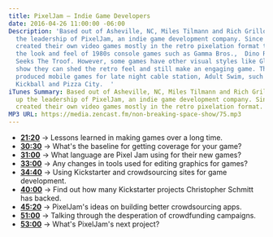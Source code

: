 ```yaml
---
title: PixelJam — Indie Game Developers
date: 2016-04-26 11:00:00 -06:00
Description: 'Based out of Asheville, NC, Miles Tilmann and Rich Grillotti make up
  the leadership of PixelJam, an indie game development company. Since 2005, they''ve
  created their own video games mostly in the retro pixelation format that defined
  the look and feel of 1980s console games such as Gamma Bros.,  Dino Run, and PotatoMan
  Seeks The Troof. However, some games have other visual styles like Glorkian Warrior,
  show they can shed the retro feel and still make an engaging game. They''ve also
  produced mobile games for late night cable station, Adult Swim, such as Hipster
  Kickball and Pizza City.  '
iTunes Summary: Based out of Asheville, NC, Miles Tilmann and Rich Grillotti make
  up the leadership of PixelJam, an indie game development company. Since 2005, they've
  created their own video games mostly in the retro pixelation format.
MP3 URL: https://media.zencast.fm/non-breaking-space-show/75.mp3
---
```


* **[21:20](#t=21:20)** → Lessons learned in making games over a long time.
* **[30:30](#t=30:30)** →  What's the baseline for getting coverage for your game?
* **[31:00](#t=31:00)** → What language are Pixel Jam using for their new games?
* **[33:00](#t=33:00)** → Any changes in tools used for editing graphics for games?
* **[34:40](#t=34:40)** → Using Kickstarter and crowdsourcing sites for game development.
* **[40:00](#t=40:00)** → Find out how many Kickstarter projects Christopher Schmitt has backed.
* **[45:20](#t=45:20)** → PixelJam's ideas on building better crowdsourcing apps.
* **[51:00](#t=51:00)** → Talking through the desperation of crowdfunding campaigns.
* **[53:00](#t=53:00)** → What's PixelJam's next project?